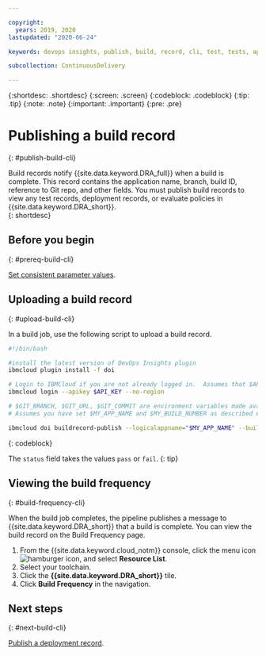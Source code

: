 ```yaml
---

copyright:
  years: 2019, 2020
lastupdated: "2020-06-24"

keywords: devops insights, publish, build, record, cli, test, tests, app

subcollection: ContinuousDelivery

---
```


{:shortdesc: .shortdesc}
{:screen: .screen}
{:codeblock: .codeblock}
{:tip: .tip}
{:note: .note}
{:important: .important}
{:pre: .pre}

# Publishing a build record
{: #publish-build-cli}

Build records notify {{site.data.keyword.DRA_full}} when a build is complete. This record contains the application name, branch, build ID, reference to Git repo, and other fields. You must publish build records to view any test records, deployment records, or evaluate policies in {{site.data.keyword.DRA_short}}.  
{: shortdesc}


## Before you begin
{: #prereq-build-cli}

[Set consistent parameter values](/docs/ContinuousDelivery?topic=ContinuousDelivery-setting-values-cli).


## Uploading a build record
{: #upload-build-cli} 

In a build job, use the following script to upload a build record.

```bash
#!/bin/bash

#install the latest version of DevOps Insights plugin
ibmcloud plugin install -f doi

# Login to IBMCloud if you are not already logged in.  Assumes that $API_KEY environment variable has been set as a secured property in environment variable
ibmcloud login --apikey $API_KEY --no-region

# $GIT_BRANCH, $GIT_URL, $GIT_COMMIT are environment variables made available by the Continuous Delivery pipeline
# Assumes you have set $MY_APP_NAME and $MY_BUILD_NUMBER as described earlier

ibmcloud doi buildrecord-publish --logicalappname="$MY_APP_NAME" --buildnumber="$MY_BUILD_NUMBER" --branch $GIT_BRANCH --repositoryurl $GIT_URL --commitid $GIT_COMMIT --status pass
```
{: codeblock}

The `status` field takes the values `pass` or `fail`.
{: tip}


## Viewing the build frequency
{: #build-frequency-cli}

When the build job completes, the pipeline publishes a message to {{site.data.keyword.DRA_short}} that a build is complete. You can view the build record on the Build Frequency page. 

1. From the {{site.data.keyword.cloud_notm}} console, click the menu icon ![hamburger icon](images/icon_hamburger.svg), and select **Resource List**.
2. Select your toolchain. 
3. Click the **{{site.data.keyword.DRA_short}}** tile.
4. Click **Build Frequency** in the navigation.  


## Next steps
{: #next-build-cli} 

[Publish a deployment record](/docs/ContinuousDelivery?topic=ContinuousDelivery-publish-deploy-cli).
